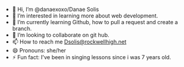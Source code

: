 - 👋 Hi, I’m @danaexoxo/Danae Solis
- 👀 I’m interested in learning more about web development.
- 🌱 I’m currently learning Github, how to pull a request and create a branch.
- 💞️ I’m looking to collaborate on git hub.
- 📫 How to reach me Dsolis@rockwellhigh.net
- 😄 Pronouns: she/her
- ⚡ Fun fact: I've been in singing lessons since i was 7 years old.

<!---
danaexoxo/danaexoxo is a ✨ special ✨ repository because its `README.md` (this file) appears on your GitHub profile.
You can click the Preview link to take a look at your changes.
--->
